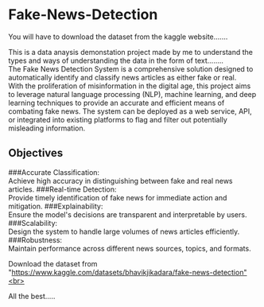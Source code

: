 # Fake-News-Detection

You will have to download the dataset from the kaggle website.......<br>


This is a data anaysis demonstation project made by me to understand the types and ways of understanding the data in the form of text........<br>
The Fake News Detection System is a comprehensive solution designed to automatically identify and classify news articles as either fake or real.<br> With the proliferation of misinformation in the digital age, this project aims to leverage natural language processing (NLP), machine learning, and deep learning techniques to provide an accurate and efficient means of combating fake news. The system can be deployed as a web service, API, or integrated into existing platforms to flag and filter out potentially misleading information.

## Objectives

###Accurate Classification:<br> Achieve high accuracy in distinguishing between fake and real news articles.
###Real-time Detection:<br> Provide timely identification of fake news for immediate action and mitigation.
###Explainability: <br>Ensure the model's decisions are transparent and interpretable by users.
###Scalability: <br>Design the system to handle large volumes of news articles efficiently.
###Robustness: <br>Maintain performance across different news sources, topics, and formats.

Download the dataset from "https://www.kaggle.com/datasets/bhavikjikadara/fake-news-detection"<br> 



All the best.....<br>

